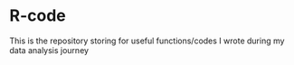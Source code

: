 # R-code
This is the repository storing for useful functions/codes I wrote during my data analysis journey
